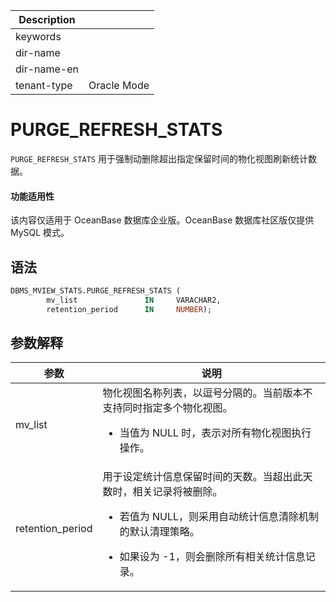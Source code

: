 | Description   |                 |
|---------------|-----------------|
| keywords      |                 |
| dir-name      |                 |
| dir-name-en   |                 |
| tenant-type   | Oracle Mode     |

# PURGE_REFRESH_STATS

`PURGE_REFRESH_STATS` 用于强制动删除超出指定保留时间的物化视图刷新统计数据。

<main id="notice" >
  <h4>功能适用性</h4>
  <p>该内容仅适用于 OceanBase 数据库企业版。OceanBase 数据库社区版仅提供 MySQL 模式。</p>
</main>

## 语法

```sql
DBMS_MVIEW_STATS.PURGE_REFRESH_STATS (
		mv_list               IN     VARACHAR2,
		retention_period      IN     NUMBER);
```

## 参数解释

| **参数**           | **说明**                                            |
|------------------|-----------------------------------------------------|
| mv_list          | 物化视图名称列表，以逗号分隔的。当前版本不支持同时指定多个物化视图。<ul><li>当值为 NULL 时，表示对所有物化视图执行操作。</ul></li> |
| retention_period | 用于设定统计信息保留时间的天数。当超出此天数时，相关记录将被删除。<ul><li>若值为 NULL，则采用自动统计信息清除机制的默认清理策略。</ul></li><ul><li>如果设为 -1，则会删除所有相关统计信息记录。</ul></li> |
